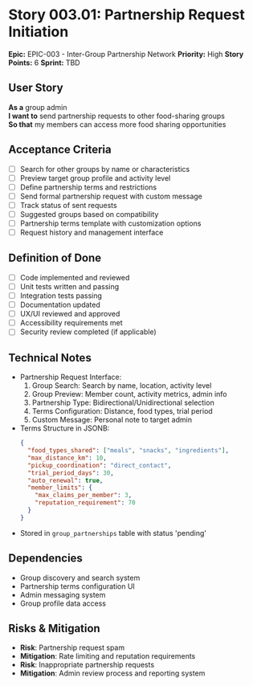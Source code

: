 # Story 003.01: Partnership Request Initiation

**Epic:** EPIC-003 - Inter-Group Partnership Network
**Priority:** High
**Story Points:** 6
**Sprint:** TBD

## User Story
**As a** group admin  
**I want to** send partnership requests to other food-sharing groups  
**So that** my members can access more food sharing opportunities  

## Acceptance Criteria
- [ ] Search for other groups by name or characteristics
- [ ] Preview target group profile and activity level
- [ ] Define partnership terms and restrictions
- [ ] Send formal partnership request with custom message
- [ ] Track status of sent requests
- [ ] Suggested groups based on compatibility
- [ ] Partnership terms template with customization options
- [ ] Request history and management interface

## Definition of Done
- [ ] Code implemented and reviewed
- [ ] Unit tests written and passing
- [ ] Integration tests passing
- [ ] Documentation updated
- [ ] UX/UI reviewed and approved
- [ ] Accessibility requirements met
- [ ] Security review completed (if applicable)

## Technical Notes
- Partnership Request Interface:
  1. Group Search: Search by name, location, activity level
  2. Group Preview: Member count, activity metrics, admin info
  3. Partnership Type: Bidirectional/Unidirectional selection
  4. Terms Configuration: Distance, food types, trial period
  5. Custom Message: Personal note to target admin
- Terms Structure in JSONB:
  ```json
  {
    "food_types_shared": ["meals", "snacks", "ingredients"],
    "max_distance_km": 10,
    "pickup_coordination": "direct_contact",
    "trial_period_days": 30,
    "auto_renewal": true,
    "member_limits": {
      "max_claims_per_member": 3,
      "reputation_requirement": 70
    }
  }
  ```
- Stored in `group_partnerships` table with status 'pending'

## Dependencies
- Group discovery and search system
- Partnership terms configuration UI
- Admin messaging system
- Group profile data access

## Risks & Mitigation
- **Risk**: Partnership request spam
- **Mitigation**: Rate limiting and reputation requirements
- **Risk**: Inappropriate partnership requests
- **Mitigation**: Admin review process and reporting system